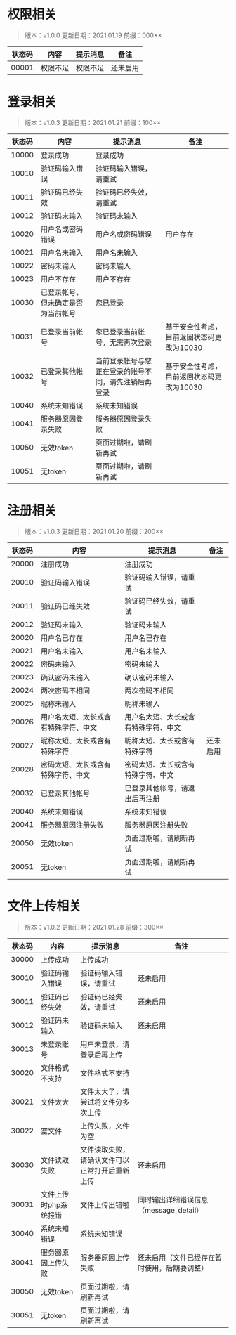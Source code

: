 # 权限相关 
> 版本：v1.0.0
更新日期：2021.01.19
前缀：000××

| 状态码 | 内容 | 提示消息 | 备注 |
| --- | --- | --- | --- |
| 00001 | 权限不足 | 权限不足 | 还未启用 |


# 登录相关
> 版本：v1.0.3
更新日期：2021.01.21
前缀：100××

| 状态码 | 内容 | 提示消息 | 备注 |
| --- | --- | --- | --- |
| 10000 | 登录成功 | 登录成功 |  |
| 10010 | 验证码输入错误 | 验证码输入错误，请重试 |  |
| 10011 | 验证码已经失效 | 验证码已经失效，请重试 |  |
| 10012 | 验证码未输入 | 验证码未输入 |  |
| 10020 | 用户名或密码错误 | 用户名或密码错误 | 用户存在 |
| 10021 | 用户名未输入 | 用户名未输入 |  |
| 10022 | 密码未输入 | 密码未输入 |  |
| 10023 | 用户不存在 | 用户不存在 |  |
| 10030 | 已登录帐号，但未确定是否为当前帐号 | 您已登录 |  |
| 10031 | 已登录当前帐号 | 您已登录当前帐号，无需再次登录 | 基于安全性考虑，目前返回状态码更改为10030 |
| 10032 | 已登录其他帐号 | 当前登录帐号与您正在登录的账号不同，请先注销后再登录 | 基于安全性考虑，目前返回状态码更改为10030 |
| 10040 | 系统未知错误 | 系统未知错误 |  |
| 10041 | 服务器原因登录失败 | 服务器原因登录失败 |  |
| 10050 | 无效token | 页面过期啦，请刷新再试 |  |
| 10051 | 无token | 页面过期啦，请刷新再试 |  |


# 注册相关
> 版本：v1.0.3
更新日期：2021.01.20
前缀：200××

| 状态码 | 内容 | 提示消息 | 备注 |
| --- | --- | --- | --- |
| 20000 | 注册成功 | 注册成功 |  |
| 20010 | 验证码输入错误 | 验证码输入错误，请重试 |  |
| 20011 | 验证码已经失效 | 验证码已经失效，请重试 |  |
| 20012 | 验证码未输入 | 验证码未输入 |  |
| 20020 | 用户名已存在 | 用户名已存在 |  |
| 20021 | 用户名未输入 | 用户名未输入 |  |
| 20022 | 密码未输入 | 密码未输入 |  |
| 20023 | 确认密码未输入 | 确认密码未输入 |  |
| 20024 | 两次密码不相同 | 两次密码不相同 |  |
| 20025 | 昵称未输入 | 昵称未输入 |  |
| 20026 | 用户名太短、太长或含有特殊字符、中文 | 用户名太短、太长或含有特殊字符、中文 |  |
| 20027 | 昵称太短、太长或含有特殊字符 | 昵称太短、太长或含有特殊字符 | 还未启用 |
| 20028 | 密码太短、太长或含有特殊字符、中文 | 密码太短、太长或含有特殊字符、中文 |  |
| 20032 | 已登录其他帐号 | 已登录其他帐号，请退出后再注册 |  |
| 20040 | 系统未知错误 | 系统未知错误 |  |
| 20041 | 服务器原因注册失败 | 服务器原因注册失败 |  |
| 20050 | 无效token | 页面过期啦，请刷新再试 |  |
| 20051 | 无token | 页面过期啦，请刷新再试 |  |


# 文件上传相关
> 版本：v1.0.2
更新日期：2021.01.28
前缀：300××

| 状态码 | 内容 | 提示消息 | 备注 |
| --- | --- | --- | --- |
| 30000 | 上传成功 | 上传成功 |  |
| 30010 | 验证码输入错误 | 验证码输入错误，请重试 | 还未启用 |
| 30011 | 验证码已经失效 | 验证码已经失效，请重试 | 还未启用 |
| 30012 | 验证码未输入 | 验证码未输入 | 还未启用 |
| 30013 | 未登录账号 | 用户未登录，请登录后再上传 |  |
| 30020 | 文件格式不支持 | 文件格式不支持 |  |
| 30021 | 文件太大 | 文件太大了，请尝试将文件分多次上传 |  |
| 30022 | 空文件 | 上传失败，文件为空 |  |
| 30030 | 文件读取失败 | 文件读取失败，请确认文件可以正常打开后重新上传 | 还未启用 |
| 30031 | 文件上传时php系统报错 | 文件上传出错啦 | 同时输出详细错误信息（message_detail） |
| 30040 | 系统未知错误 | 系统未知错误 |  |
| 30041 | 服务器原因上传失败 | 服务器原因上传失败 | 还未启用（文件已经存在暂时使用，后期要调整） |
| 30050 | 无效token | 页面过期啦，请刷新再试 |  |
| 30051 | 无token | 页面过期啦，请刷新再试 |  |